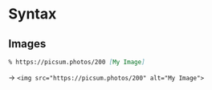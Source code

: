 # Syntax

## Images

```md
% https://picsum.photos/200 [My Image]
```

-> `<img src="https://picsum.photos/200" alt="My Image">`

